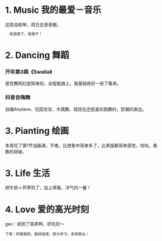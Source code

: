 # 1. Music 我的最爱－音乐
这周没练琴，周日去录音棚。</br>
```Java
  练就是了，就是干！
```

# 2. Dancing 舞蹈
### 开年第3跳《Swalla》
感觉舞网红挺简单的，全程能跟上，我基础练好一些了看来。</br>
### 抖音自嗨舞
自编Airplane、花园宝宝、木偶舞，我现在还挺喜欢跳舞的，舒展的表达。</br>

# 3. Pianting 绘画
本周花了第1节油画课，不难，比想象中简单多了，比素描都简单感觉，哈哈。勇敢的突破。</br>

# 3. Life 生活
把牛排＋芦笋煎了，加上草莓，洋气的一餐！</br>

# 4. Love 爱的高光时刻
gao：收到了周黑鸭、好吃的～</br>

```
下周：积极锻炼，勤快投递，努力学习，多练表达！
```
